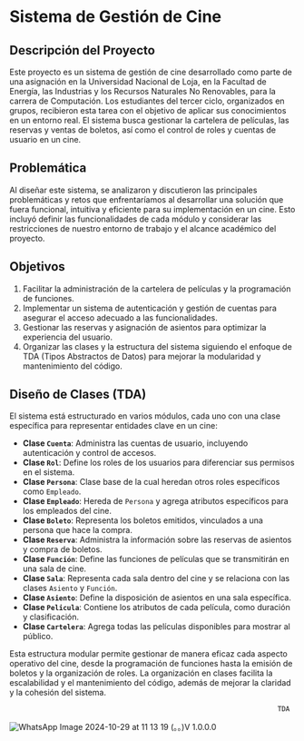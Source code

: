 # Sistema de Gestión de Cine

## Descripción del Proyecto

Este proyecto es un sistema de gestión de cine desarrollado como parte de una asignación en la Universidad Nacional de Loja, en la Facultad de Energía, las Industrias y los Recursos Naturales No Renovables, para la carrera de Computación. Los estudiantes del tercer ciclo, organizados en grupos, recibieron esta tarea con el objetivo de aplicar sus conocimientos en un entorno real. El sistema busca gestionar la cartelera de películas, las reservas y ventas de boletos, así como el control de roles y cuentas de usuario en un cine. 

## Problemática

Al diseñar este sistema, se analizaron y discutieron las principales problemáticas y retos que enfrentaríamos al desarrollar una solución que fuera funcional, intuitiva y eficiente para su implementación en un cine. Esto incluyó definir las funcionalidades de cada módulo y considerar las restricciones de nuestro entorno de trabajo y el alcance académico del proyecto.

## Objetivos

1. Facilitar la administración de la cartelera de películas y la programación de funciones.
2. Implementar un sistema de autenticación y gestión de cuentas para asegurar el acceso adecuado a las funcionalidades.
3. Gestionar las reservas y asignación de asientos para optimizar la experiencia del usuario.
4. Organizar las clases y la estructura del sistema siguiendo el enfoque de TDA (Tipos Abstractos de Datos) para mejorar la modularidad y mantenimiento del código.

## Diseño de Clases (TDA)

El sistema está estructurado en varios módulos, cada uno con una clase específica para representar entidades clave en un cine:

- **Clase `Cuenta`**: Administra las cuentas de usuario, incluyendo autenticación y control de accesos.
- **Clase `Rol`**: Define los roles de los usuarios para diferenciar sus permisos en el sistema.
- **Clase `Persona`**: Clase base de la cual heredan otros roles específicos como `Empleado`.
- **Clase `Empleado`**: Hereda de `Persona` y agrega atributos específicos para los empleados del cine.
- **Clase `Boleto`**: Representa los boletos emitidos, vinculados a una persona que hace la compra.
- **Clase `Reserva`**: Administra la información sobre las reservas de asientos y compra de boletos.
- **Clase `Función`**: Define las funciones de películas que se transmitirán en una sala de cine.
- **Clase `Sala`**: Representa cada sala dentro del cine y se relaciona con las clases `Asiento` y `Función`.
- **Clase `Asiento`**: Define la disposición de asientos en una sala específica.
- **Clase `Pelicula`**: Contiene los atributos de cada película, como duración y clasificación.
- **Clase `Cartelera`**: Agrega todas las películas disponibles para mostrar al público.

Esta estructura modular permite gestionar de manera eficaz cada aspecto operativo del cine, desde la programación de funciones hasta la emisión de boletos y la organización de roles. La organización en clases facilita la escalabilidad y el mantenimiento del código, además de mejorar la claridad y la cohesión del sistema.


                                                                      TDA
                              
  ![WhatsApp Image 2024-10-29 at 11 13 19](https://github.com/user-attachments/assets/69ae0e8a-9cee-4f71-8f16-853aac06551e) 
(⁠｡｡⁠)V 1.0.0.0

